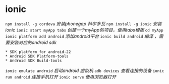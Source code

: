 # ionic

`npm install -g cordova`      *安装phonegap 科尔多瓦*
`npm install -g ionic`        *安装ionic*
`ionic start myApp tabs` 	  *创建一个myApp的项目，使用tabs模板*
`cd myApp`
`ionic platform add android`  *添加android平台*
`ionic build android`         *编译 ，需要安装对应的android sdk*
	
	* SDK platform for android-22
	* Android SDK Platform-tools
	* Android SDK Build-tools

`ionic emulate android`       *启动android 虚拟机*
`adb devices` *查看连接的设备*
`ionic run android` *连接手机打开*
`ionic serve` *使用浏览器打开*